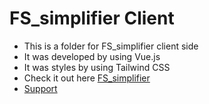 # FS_simplifier Client

- This is a folder for FS_simplifier client side
- It was developed by using Vue.js
- It was styles by using Tailwind CSS
- Check it out here <a href="https://fssimplifier.netlify.app">FS_simplifier</a>
- <a href="https://www.buymeacoffee.com/pacifiquem">Support</a>
